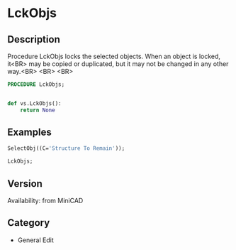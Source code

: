# LckObjs

## Description
Procedure LckObjs locks the selected objects. When an object is locked, it&lt;BR&gt;
may be copied or duplicated, but it may not be changed in any other way.&lt;BR&gt;
&lt;BR&gt;
&lt;BR&gt;


```pascal
PROCEDURE LckObjs;
```

```python

def vs.LckObjs():
    return None
```

## Examples
```pascal
SelectObj((C='Structure To Remain'));

LckObjs;
```

## Version
Availability: from MiniCAD
## Category
* General Edit

